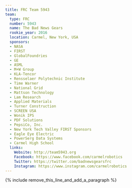 ```yaml
---
title: FRC Team 5943
team:
  type: FRC
  number: 5943
  name: The Bad News Gears
  rookie_year: 2016
  location: Carmel, New York, USA
  sponsors:
  - NASA
  - FIRST
  - GlobalFoundries
  - GE
  - ASML
  - M+W Group
  - KLA-Tencor
  - Rensselaer Polytechnic Institute
  - Time Warner
  - National Grid
  - Mattson Technology
  - Lam Research
  - Applied Materials
  - Turner Construction
  - SCREEN USA
  - Wonik IPS
  - PDF Solutions
  - PepsiCo, Inc.
  - New York Tech Valley FIRST Sponsors
  - Eagle Eye Electric
  - PowerSerg Data Systems
  - Carmel High School
  links:
    Website: http://team5943.org
    Facebook: https://www.facebook.com/carmelrobotics
    Twitter: https://twitter.com/badnewsgearsfrc
    Instagram: https://www.instagram.com/carmelrobotics
---
```


{% include remove_this_line_and_add_a_paragraph %}